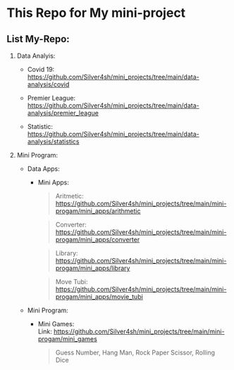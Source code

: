 # This Repo for My mini-project
## List My-Repo:
  1. Data Analyis:
      - Covid 19: <br>
      https://github.com/Silver4sh/mini_projects/tree/main/data-analysis/covid <br>

      - Premier League: <br>
      https://github.com/Silver4sh/mini_projects/tree/main/data-analysis/premier_league <br>
      
      - Statistic: <br>
      https://github.com/Silver4sh/mini_projects/tree/main/data-analysis/statistics <br>

  2. Mini Program:
      - Data Apps: <br>
        * Mini Apps: <br>
            > Aritmetic: <br>
            https://github.com/Silver4sh/mini_projects/tree/main/mini-progam/mini_apps/arithmetic <br>

            > Converter: <br>
            https://github.com/Silver4sh/mini_projects/tree/main/mini-progam/mini_apps/converter <br>

            > Library: <br>
            https://github.com/Silver4sh/mini_projects/tree/main/mini-progam/mini_apps/library <br>

            > Move Tubi: <br>
            https://github.com/Silver4sh/mini_projects/tree/main/mini-progam/mini_apps/movie_tubi <br>

      - Mini Program: <br>
        * Mini Games: <br>
        Link: https://github.com/Silver4sh/mini_projects/tree/main/mini-progam/mini_games <br>
            > Guess Number, Hang Man, Rock Paper Scissor, Rolling Dice